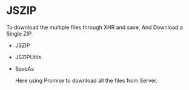 # JSZIP
To download the multiple files through XHR and save, And Download a Single ZIP. 
- JSZIP
- JSZIPUtils
- SaveAs

  Here using Promise to download all the files from Server.
